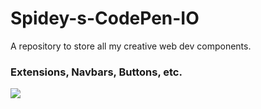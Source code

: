 <h1> Spidey-s-CodePen-IO</h1>

<p> A repository to store all my creative web dev components.</p>
<H3> Extensions, Navbars, Buttons, etc.</H3>
<img src="https://user-images.githubusercontent.com/73031725/146789951-37fc5598-7b7c-4a36-87e1-34f6cd8508cb.jpg">
